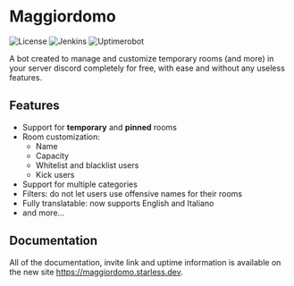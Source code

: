 # Maggiordomo
![License](https://img.shields.io/github/license/StarlessDev/Maggiordomo?style=for-the-badge&color=white)
![Jenkins](https://img.shields.io/jenkins/build?jobUrl=https%3A%2F%2Fci.starless.dev%2Fjob%2FMaggiordomo%2F&style=for-the-badge)
![Uptimerobot](https://img.shields.io/uptimerobot/status/m794788591-44f606edea995f3d5821536a?style=for-the-badge)

A bot created to manage and customize temporary rooms (and more) in your server discord completely for free, with ease and without any useless features.

## Features
- Support for **temporary** and **pinned** rooms
- Room customization:
  - Name
  - Capacity
  - Whitelist and blacklist users
  - Kick users
- Support for multiple categories
- Filters: do not let users use offensive names for their rooms
- Fully translatable: now supports English and Italiano
- and more...

## Documentation
All of the documentation, invite link and uptime information is available on the new site <a href="https://maggiordomo.starless.dev" target="_blank">https://maggiordomo.starless.dev</a>.
